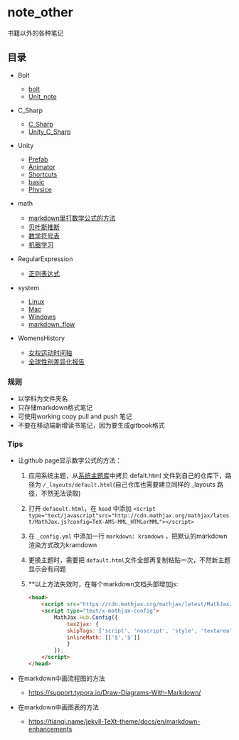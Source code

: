 # note_other
书籍以外的各种笔记

## 目录

- Bolt
  - [bolt](https://8ku.github.io/note_other/bolt/bolt)
  - [Unit_note ](https://8ku.github.io/note_other/bolt/Unit_note)

- C_Sharp

  - [C_Sharp](https://8ku.github.io/note_other/C_Sharp/C_Sharp)
  - [Unity_C_Sharp](https://8ku.github.io/note_other/C_Sharp/Unity_C_Sharp)

- Unity

  - [Prefab](https://8ku.github.io/note_other/Unity/Prefab)
  - [Animator](https://8ku.github.io/note_other/Unity/Animator)
  - [Shortcuts](https://8ku.github.io/note_other/Unity/Shortcuts)
  - [basic](https://8ku.github.io/note_other/Unity/basic)
  - [Physice](https://8ku.github.io/note_other/Unity/Physics)

- math

  - [markdown里打数学公式的方法](https://8ku.github.io/note_other/math/markdown里打数学公式的方法 )
  - [贝叶斯推断](https://8ku.github.io/note_other/math/贝叶斯推断)
  - [数学符号表](https://8ku.github.io/note_other/math/数学符号表)
  - [机器学习](https://8ku.github.io/note_other/math/机器学习)

- RegularExpression

  - [正则表达式](https://8ku.github.io/note_other/RegularExpression/正则表达式 )

- system

  - [Linux](https://8ku.github.io/note_other/system/Linux)
  - [Mac](https://8ku.github.io/note_other/system/Mac)
  - [Windows](https://8ku.github.io/note_other/system/Windows)
  - [markdown_flow](https://8ku.github.io/note_other/system/markdown_flow)

- WomensHistory

  - [女权运动时间轴](https://8ku.github.io/note_other/WomensHistory/feminism_timeline.html)
  - [全球性别差异化报告](https://8ku.github.io/note_other/WomensHistory/GlobalGenderGap)
  
  

### 规则

- 以学科为文件夹名
- 只存储markdown格式笔记
- 可使用working copy pull and push 笔记
- 不要在移动端新增读书笔记，因为要生成gitbook格式

### Tips

- 让github page显示数字公式的方法：
  1. 应用系统主题，从[系统主题库](https://pages.github.com/themes/)中拷贝 defalt.html 文件到自己的仓库下，路径为 `/_layouts/default.html`(自己仓库也需要建立同样的 _layouts 路径，不然无法读取)
  
  2. 打开 `defaoult.html`，在 `head` 中添加 `<script type="text/javascript"src="http://cdn.mathjax.org/mathjax/latest/MathJax.js?config=TeX-AMS-MML_HTMLorMML"></script>`
  
  3. 在 `_config.yml` 中添加一行 `markdown: kramdown` ，把默认的markdown渲染方式改为kramdown
  
  4. 更换主题时，需要把 `default.html`文件全部再复制粘贴一次，不然新主题显示会有问题
  
  5. **以上方法失效时，在每个markdown文档头部增加js:
  
     ```html
     <head>
         <script src="https://cdn.mathjax.org/mathjax/latest/MathJax.js?config=TeX-AMS-MML_HTMLorMML" type="text/javascript"></script>
         <script type="text/x-mathjax-config">
             MathJax.Hub.Config({
                 tex2jax: {
                 skipTags: ['script', 'noscript', 'style', 'textarea', 'pre'],
                 inlineMath: [['$','$']]
                 }
             });
         </script>
     </head>
     ```
  
- 在markdown中画流程图的方法
  
  - https://support.typora.io/Draw-Diagrams-With-Markdown/
- 在markdown中画图表的方法
  
  - https://tianqi.name/jekyll-TeXt-theme/docs/en/markdown-enhancements

